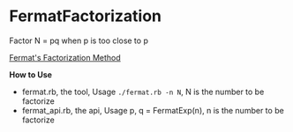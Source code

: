 # FermatFactorization
Factor N = pq when p is too close to p

[Fermat's Factorization Method](https://en.wikipedia.org/wiki/Fermat's_factorization_method)

**How to Use**  
  * fermat.rb, the tool, Usage `./fermat.rb -n N`, N is the number to be factorize
  * fermat_api.rb, the api, Usage p, q = FermatExp(n), n is the number to be factorize
